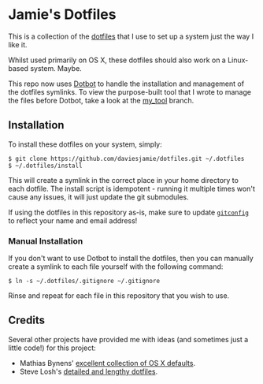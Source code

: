 # Jamie's Dotfiles

This is a collection of the [dotfiles](http://dotfiles.github.io/) that I use to
set up a system just the way I like it.

Whilst used primarily on OS X, these dotfiles should also work on a Linux-based
system. Maybe.

This repo now uses [Dotbot](https://github.com/anishathalye/dotbot) to handle
the installation and management of the dotfiles symlinks. To view the
purpose-built tool that I wrote to manage the files before Dotbot, take a look
at the [my_tool](https://github.com/daviesjamie/dotfiles/tree/my_tool) branch.

## Installation

To install these dotfiles on your system, simply:

```
$ git clone https://github.com/daviesjamie/dotfiles.git ~/.dotfiles
$ ~/.dotfiles/install
```

This will create a symlink in the correct place in your home directory to each
dotfile. The install script is idempotent - running it multiple times won't
cause any issues, it will just update the git submodules.

If using the dotfiles in this repository as-is, make sure to update
[`gitconfig`](https://github.com/daviesjamie/dotfiles/blob/master/gitconfig) to
reflect your name and email address!

### Manual Installation

If you don't want to use Dotbot to install the dotfiles, then you can manually
create a symlink to each file yourself with the following command:

``` $ ln -s ~/.dotfiles/.gitignore ~/.gitignore ```

Rinse and repeat for each file in this repository that you wish to use.

## Credits

Several other projects have provided me with ideas (and sometimes just a little
code!) for this project:

 - Mathias Bynens' [excellent collection of OS
   X defaults](https://github.com/mathiasbynens/dotfiles/blob/master/.osx).
 - Steve Losh's [detailed and lengthy
   dotfiles](https://bitbucket.org/sjl/dotfiles).
